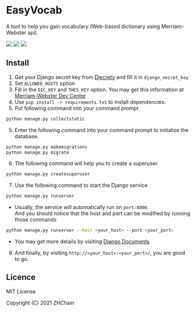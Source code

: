 # EasyVocab

A tool to help you gain vocabulary (Web-based dictionary using Merriam-Webster api).

![](https://img.shields.io/badge/dependencies-Python%203.8--3.9-blue)
![](https://img.shields.io/badge/dependencies-Django%203.2.9-green)
![](https://img.shields.io/badge/tests-Chrome%2089--92%20%E2%9C%94-brightgreen)

## Install

1. Get your Django secret key from  [Djecrety](https://djecrety.ir/) and fill it in `django_secret_key`
2. Set `ALLOWED_HOSTS` option
3. Fill in the `DIC_KEY` and `THES_KEY` option. You may get this information
   at [Merriam-Webster Dev Center](https://dictionaryapi.com/)
4. Use `pip install -r requirements.txt` to install dependencies.
5. Put following command into your command prompt

```bash
python manage.py collectstatic
```

5. Enter the following command into your command prompt to initialize the database.

```bash
python manage.py makemigrations
python manage.py migrate
```

6. The following command will help you to create a superuser.

```bash
python manage.py createsuperuser
```

7. Use the following command to start the Django service

```bash
python manage.py runserver
```

- Usually, the service will automatically run on `port:8000`.  
  And you should notice that the host and port can be modified by running those commands

```bash
python manage.py runserver --host <your_host> --port <your_port>
```

- You may get more details by visiting [Django Documents](https://www.djangoproject.com/)

8. And finally, by visiting `http://<your_host>:<your_port>/`, you are good to go.

## Licence

MIT License

Copyright (C) 2021 ZHChain
